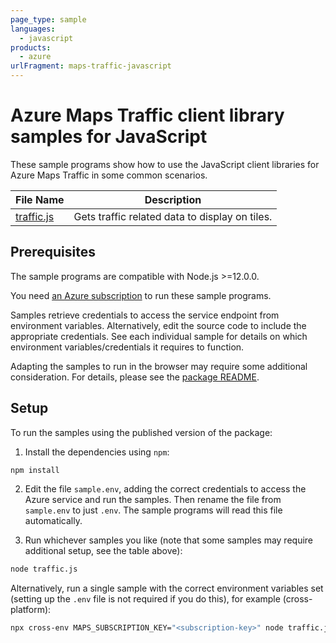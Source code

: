```yaml
---
page_type: sample
languages:
  - javascript
products:
  - azure
urlFragment: maps-traffic-javascript
---
```


# Azure Maps Traffic client library samples for JavaScript

These sample programs show how to use the JavaScript client libraries for Azure Maps Traffic in some common scenarios.

| **File Name**         | **Description**                                |
| --------------------- | ---------------------------------------------- |
| [traffic.js][traffic] | Gets traffic related data to display on tiles. |

## Prerequisites

The sample programs are compatible with Node.js >=12.0.0.

You need [an Azure subscription][freesub] to run these sample programs.

Samples retrieve credentials to access the service endpoint from environment variables. Alternatively, edit the source code to include the appropriate credentials. See each individual sample for details on which environment variables/credentials it requires to function.

Adapting the samples to run in the browser may require some additional consideration. For details, please see the [package README][package].

## Setup

To run the samples using the published version of the package:

1. Install the dependencies using `npm`:

```bash
npm install
```

2. Edit the file `sample.env`, adding the correct credentials to access the Azure service and run the samples. Then rename the file from `sample.env` to just `.env`. The sample programs will read this file automatically.

3. Run whichever samples you like (note that some samples may require additional setup, see the table above):

```bash
node traffic.js
```

Alternatively, run a single sample with the correct environment variables set (setting up the `.env` file is not required if you do this), for example (cross-platform):

```bash
npx cross-env MAPS_SUBSCRIPTION_KEY="<subscription-key>" node traffic.js
```

[traffic]: https://github.com/Azure/azure-sdk-for-js/blob/master/sdk/maps/maps-traffic/samples/v1/javascript/src/traffic.js
[freesub]: https://azure.microsoft.com/free/
[package]: https://github.com/Azure/azure-sdk-for-js/tree/master/sdk/maps/maps-traffic/README.md
